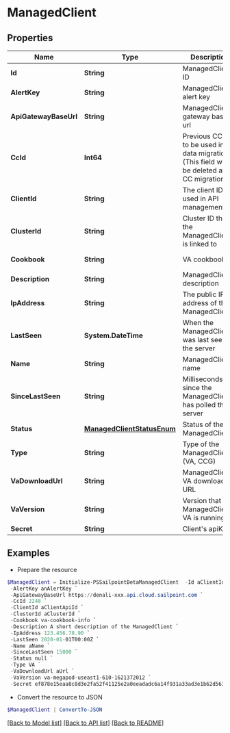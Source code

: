 # ManagedClient
## Properties

Name | Type | Description | Notes
------------ | ------------- | ------------- | -------------
**Id** | **String** | ManagedClient ID | [optional] [readonly] 
**AlertKey** | **String** | ManagedClient alert key | [optional] [readonly] 
**ApiGatewayBaseUrl** | **String** | ManagedClient gateway base url | [optional] [readonly] 
**CcId** | **Int64** | Previous CC ID to be used in data migration. (This field will be deleted after CC migration!) | [optional] 
**ClientId** | **String** | The client ID used in API management | 
**ClusterId** | **String** | Cluster ID that the ManagedClient is linked to | 
**Cookbook** | **String** | VA cookbook | [optional] [readonly] 
**Description** | **String** | ManagedClient description | 
**IpAddress** | **String** | The public IP address of the ManagedClient | [optional] [readonly] 
**LastSeen** | **System.DateTime** | When the ManagedClient was last seen by the server | [optional] [readonly] 
**Name** | **String** | ManagedClient name | [optional] 
**SinceLastSeen** | **String** | Milliseconds since the ManagedClient has polled the server | [optional] [readonly] 
**Status** | [**ManagedClientStatusEnum**](ManagedClientStatusEnum.md) | Status of the ManagedClient | [optional] [readonly] 
**Type** | **String** | Type of the ManagedClient (VA, CCG) | 
**VaDownloadUrl** | **String** | ManagedClient VA download URL | [optional] [readonly] 
**VaVersion** | **String** | Version that the ManagedClient&#39;s VA is running | [optional] [readonly] 
**Secret** | **String** | Client&#39;s apiKey | [optional] 

## Examples

- Prepare the resource
```powershell
$ManagedClient = Initialize-PSSailpointBetaManagedClient  -Id aClientId `
 -AlertKey anAlertKey `
 -ApiGatewayBaseUrl https://denali-xxx.api.cloud.sailpoint.com `
 -CcId 2248 `
 -ClientId aClientApiId `
 -ClusterId aClusterId `
 -Cookbook va-cookbook-info `
 -Description A short description of the ManagedClient `
 -IpAddress 123.456.78.90 `
 -LastSeen 2020-01-01T00:00Z `
 -Name aName `
 -SinceLastSeen 15000 `
 -Status null `
 -Type VA `
 -VaDownloadUrl aUrl `
 -VaVersion va-megapod-useast1-610-1621372012 `
 -Secret ef878e15eaa8c8d3e2fa52f41125e2a0eeadadc6a14f931a33ad3e1b62d56381
```

- Convert the resource to JSON
```powershell
$ManagedClient | ConvertTo-JSON
```

[[Back to Model list]](../README.md#documentation-for-models) [[Back to API list]](../README.md#documentation-for-api-endpoints) [[Back to README]](../README.md)

